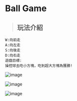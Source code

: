 
# Ball Game

>## 玩法介紹

    W:向前走
    A:向左走
    S:向後走
    D:向右走
    遊戲目標:
    操控球去吃小方塊，吃到超大方塊為獲勝!

![image](https://user-images.githubusercontent.com/82867224/137070829-09fcbb75-a2f6-4cce-b045-38a33153758d.png)


![image](https://user-images.githubusercontent.com/82867224/137070560-31920dea-de3b-4db8-a9e2-e35c77289f7c.png)

![image](https://user-images.githubusercontent.com/82867224/137070591-a32e57c7-538b-40f7-899c-e21180af0230.png)
